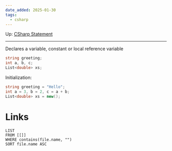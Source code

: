 ```yaml
---
date_added: 2025-01-30
tags:
  - csharp
---
```

Up: [CSharp Statement](CSharp%20Statement.md)
___
Declares a variable, constant or local reference variable
```cs
string greeting;
int a, b, c;
List<double> xs;
```
Initialization:
```cs
string greeting = "Hello";
int a = 3, b = 2, c = a + b;
List<double> xs = new();
```

# Links
```dataview
LIST
FROM [[]]
WHERE contains(file.name, "")
SORT file.name ASC
```
